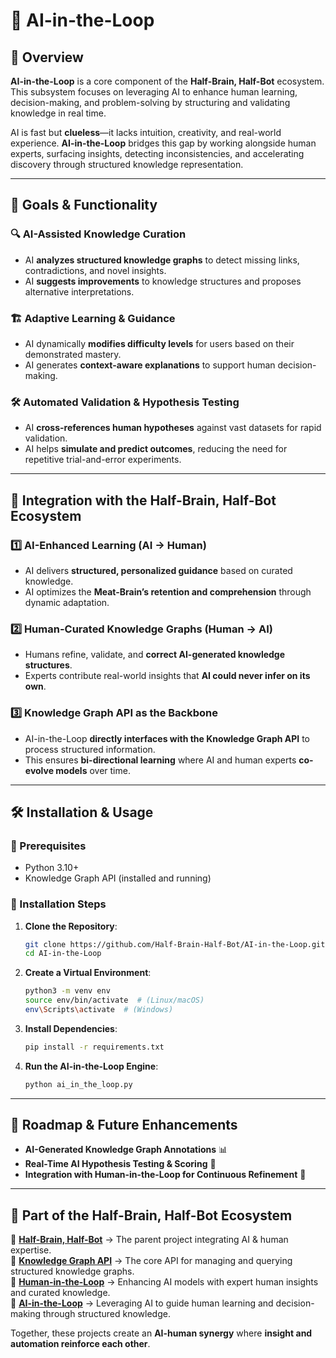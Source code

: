# 🤖 AI-in-the-Loop

## 🚀 Overview
**AI-in-the-Loop** is a core component of the **Half-Brain, Half-Bot** ecosystem. This subsystem focuses on leveraging AI to enhance human learning, decision-making, and problem-solving by structuring and validating knowledge in real time.

AI is fast but **clueless**—it lacks intuition, creativity, and real-world experience. **AI-in-the-Loop** bridges this gap by working alongside human experts, surfacing insights, detecting inconsistencies, and accelerating discovery through structured knowledge representation.

---

## 🎯 Goals & Functionality

### 🔍 AI-Assisted Knowledge Curation
- AI **analyzes structured knowledge graphs** to detect missing links, contradictions, and novel insights.
- AI **suggests improvements** to knowledge structures and proposes alternative interpretations.

### 🏗️ Adaptive Learning & Guidance
- AI dynamically **modifies difficulty levels** for users based on their demonstrated mastery.
- AI generates **context-aware explanations** to support human decision-making.

### 🛠️ Automated Validation & Hypothesis Testing
- AI **cross-references human hypotheses** against vast datasets for rapid validation.
- AI helps **simulate and predict outcomes**, reducing the need for repetitive trial-and-error experiments.

---

## 🔗 Integration with the Half-Brain, Half-Bot Ecosystem

### **1️⃣ AI-Enhanced Learning** (AI → Human)
- AI delivers **structured, personalized guidance** based on curated knowledge.
- AI optimizes the **Meat-Brain’s retention and comprehension** through dynamic adaptation.

### **2️⃣ Human-Curated Knowledge Graphs** (Human → AI)
- Humans refine, validate, and **correct AI-generated knowledge structures**.
- Experts contribute real-world insights that **AI could never infer on its own**.

### **3️⃣ Knowledge Graph API as the Backbone**
- AI-in-the-Loop **directly interfaces with the Knowledge Graph API** to process structured information.
- This ensures **bi-directional learning** where AI and human experts **co-evolve models** over time.

---

## 🛠️ Installation & Usage

### 🔹 Prerequisites
- Python 3.10+
- Knowledge Graph API (installed and running)

### 🔹 Installation Steps
1. **Clone the Repository**:
   ```sh
   git clone https://github.com/Half-Brain-Half-Bot/AI-in-the-Loop.git
   cd AI-in-the-Loop
   ```
2. **Create a Virtual Environment**:
   ```sh
   python3 -m venv env
   source env/bin/activate  # (Linux/macOS)
   env\Scripts\activate  # (Windows)
   ```
3. **Install Dependencies**:
   ```sh
   pip install -r requirements.txt
   ```
4. **Run the AI-in-the-Loop Engine**:
   ```sh
   python ai_in_the_loop.py
   ```

---

## 📌 Roadmap & Future Enhancements
- **AI-Generated Knowledge Graph Annotations** 📊
- **Real-Time AI Hypothesis Testing & Scoring** 🧪
- **Integration with Human-in-the-Loop for Continuous Refinement** 🔄

---

## 👀 Part of the Half-Brain, Half-Bot Ecosystem  

🚀 **[Half-Brain, Half-Bot](https://github.com/Half-Brain-Half-Bot)** → The parent project integrating AI & human expertise.  
🔗 **[Knowledge Graph API](https://github.com/Half-Brain-Half-Bot/Knowledge-Graph-API/blob/main/README.md)** → The core API for managing and querying structured knowledge graphs.  
🧠 **[Human-in-the-Loop](https://github.com/Half-Brain-Half-Bot/Human-in-the-Loop)** → Enhancing AI models with expert human insights and curated knowledge.  
🤖 **[AI-in-the-Loop](https://github.com/Half-Brain-Half-Bot/AI-in-the-Loop)** → Leveraging AI to guide human learning and decision-making through structured knowledge.  

Together, these projects create an **AI-human synergy** where **insight and automation reinforce each other**.  
